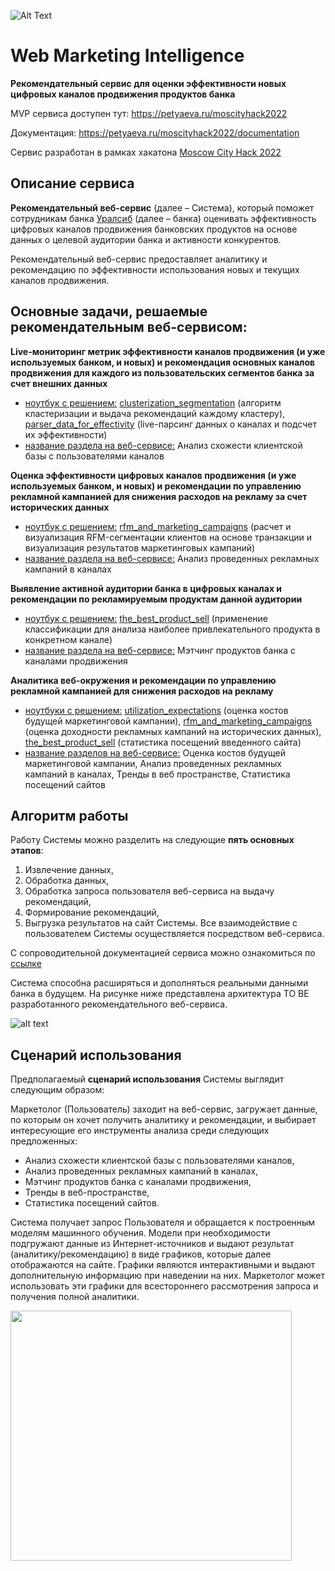 ![Alt Text](https://media.giphy.com/media/4a5b4AH9TG7zEgsEEe/giphy.gif)
# Web Marketing Intelligence
**Рекомендательный сервис для оценки эффективности новых цифровых каналов продвижения продуктов банка**

MVP сервиса доступен тут: https://petyaeva.ru/moscityhack2022

Документация: https://petyaeva.ru/moscityhack2022/documentation

Сервис разработан в рамках хакатона [Moscow City Hack 2022](https://moscityhack2022.innoagency.ru/)

<!-- ### Функционал MVP:
1. Анализ схожести клиентской базы с пользователями каналов
2. Мэтчинг продуктов банка с каналами продвижения
3. Тренды в веб пространтве
4. Статистика посещений сайтов -->

## Описание сервиса
**Рекомендательный веб-сервис** (далее – Система), который поможет сотрудникам банка [Уралсиб](https://www.uralsib.ru/) (далее – банка) оценивать эффективность цифровых каналов продвижения банковских продуктов на основе данных о целевой аудитории банка и активности конкурентов.

Рекомендательный веб-сервис предоставляет аналитику и рекомендацию по эффективности использования новых и текущих каналов продвижения.

## Основные задачи, решаемые рекомендательным веб-сервисом:

**Live-мониторинг метрик эффективности каналов продвижения (и уже используемых банком, и новых) и рекомендация основных каналов продвижения для каждого из пользовательских сегментов банка за счет внешних данных**
* <ins>ноутбук с решением:</ins> [clusterization_segmentation](https://github.com/m3gaq/maketing_recomendation_service/blob/main/notebooks/clusterization_segmentation.ipynb) (алгоритм кластеризации и выдача рекомендаций каждому кластеру), [parser_data_for_effectivity](https://github.com/m3gaq/maketing_recomendation_service/blob/main/notebooks/parser_data_for_effectivity.ipynb) (live-парсинг данных о каналах и подсчет их эффективности)
* <ins>название раздела на веб-сервисе:</ins> Анализ схожести клиентской базы с пользователями каналов

**Оценка эффективности цифровых каналов продвижения (и уже используемых банком, и новых) и рекомендации по управлению рекламной кампанией для снижения расходов на рекламу за счет исторических данных** 
* <ins>ноутбук с решением:</ins> [rfm_and_marketing_campaigns](https://github.com/m3gaq/maketing_recomendation_service/blob/main/notebooks/rfm_and_marketing_campaigns.ipynb) (расчет и визуализация RFM-сегментации клиентов на основе транзакции и визуализация результатов маркетинговых кампаний)
* <ins>название раздела на веб-сервисе:</ins> Анализ проведенных рекламных кампаний в каналах

**Выявление активной аудитории банка в цифровых каналах и рекомендации по рекламируемым продуктам данной аудитории**
* <ins>ноутбук с решением:</ins> [the_best_product_sell](https://github.com/m3gaq/maketing_recomendation_service/blob/main/notebooks/the_best_product_sell.ipynb) (применение классификации для анализа наиболее привлекательного продукта в конкретном канале)
* <ins>название раздела на веб-сервисе:</ins> Мэтчинг продуктов банка с каналами продвижения

**Аналитика веб-окружения и рекомендации по управлению рекламной кампанией для снижения расходов на рекламу**
* <ins>ноутбуки с решением:</ins> [utilization_expectations](https://github.com/m3gaq/maketing_recomendation_service/blob/main/notebooks/utilization_expectations.ipynb) (оценка костов будущей маркетинговой кампании), [rfm_and_marketing_campaigns](https://github.com/m3gaq/maketing_recomendation_service/blob/main/notebooks/rfm_and_marketing_campaigns.ipynb) (оценка доходности рекламных кампаний на исторических данных), [the_best_product_sell](https://github.com/m3gaq/maketing_recomendation_service/blob/main/notebooks/the_best_product_sell.ipynb) (статистика посещений введенного сайта)
* <ins>название разделов на веб-сервисе:</ins> Оценка костов будущей маркетинговой кампании, Анализ проведенных рекламных кампаний в каналах, Тренды в веб пространстве, Статистика посещений сайтов


## Алгоритм работы
Работу Системы можно разделить на следующие **пять основных этапов**:
1. Извлечение данных,
2. Обработка данных,
3. Обработка запроса пользователя веб-сервиса на выдачу рекомендаций,
4. Формирование рекомендаций,
5. Выгрузка результатов на сайт Системы.
Все взаимодействие с пользователем Системы осуществляется посредством веб-сервиса. 

С сопроводительной документацией сервиса можно ознакомиться по [ссылке](https://drive.google.com/file/d/1LPEr6ie0CHD_j8XujqNoUEIvGF7-DBJ_/view?usp=sharing)

Система способна расширяться и дополняться реальными данными банка в будущем. На рисунке ниже представлена архитектура TO BE разработанного рекомендательного веб-сервиса. 

![alt text](https://github.com/m3gaq/maketing_recomendation_service/blob/main/screenshot/MVP_architect.png)


## Сценарий использования

Предполагаемый **сценарий использования** Системы выглядит следующим образом:

Маркетолог (Пользователь) заходит на веб-сервис, загружает данные, по которым он хочет получить аналитику и рекомендации, и выбирает интересующие его инструменты анализа среди следующих предложенных:
* Анализ схожести клиентской базы с пользователями каналов,
* Анализ проведенных рекламных кампаний в каналах,
* Мэтчинг продуктов банка с каналами продвижения,
* Тренды в веб-пространстве,
* Статистика посещений сайтов.

Система получает запрос Пользователя и обращается к построенным моделям машинного обучения. Модели при необходимости подгружают данные из Интернет-источников и выдают результат (аналитику/рекомендацию) в виде графиков, которые далее отображаются на сайте. Графики являются интерактивными и выдают дополнительную информацию при наведении на них. Маркетолог может использовать эти графики для всестороннего рассмотрения запроса и получения полной аналитики.




<!-- ### Интерфейс:
![alt text](https://github.com/m3gaq/maketing_recomendation_service/blob/main/screenshot/MVP_screenshot.png) -->


<img src="https://media.giphy.com/media/11JTxkrmq4bGE0/giphy.gif" width="450" height="400" />


